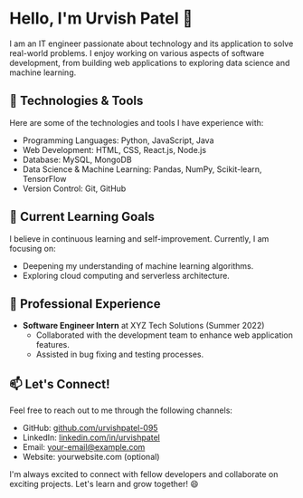 # Hello, I'm Urvish Patel 👋

I am an IT engineer passionate about technology and its application to solve real-world problems. I enjoy working on various aspects of software development, from building web applications to exploring data science and machine learning.

## 🔧 Technologies & Tools

Here are some of the technologies and tools I have experience with:

- Programming Languages: Python, JavaScript, Java
- Web Development: HTML, CSS, React.js, Node.js
- Database: MySQL, MongoDB
- Data Science & Machine Learning: Pandas, NumPy, Scikit-learn, TensorFlow
- Version Control: Git, GitHub

## 🌱 Current Learning Goals

I believe in continuous learning and self-improvement. Currently, I am focusing on:

- Deepening my understanding of machine learning algorithms.
- Exploring cloud computing and serverless architecture.

## 💼 Professional Experience

- **Software Engineer Intern** at XYZ Tech Solutions (Summer 2022)
  - Collaborated with the development team to enhance web application features.
  - Assisted in bug fixing and testing processes.

## 📫 Let's Connect!

Feel free to reach out to me through the following channels:

- GitHub: [github.com/urvishpatel-095](https://github.com/urvishpatel-095)
- LinkedIn: [linkedin.com/in/urvishpatel](https://www.linkedin.com/in/urvishpatel)
- Email: your-email@example.com
- Website: yourwebsite.com (optional)

I'm always excited to connect with fellow developers and collaborate on exciting projects. Let's learn and grow together! 😄
